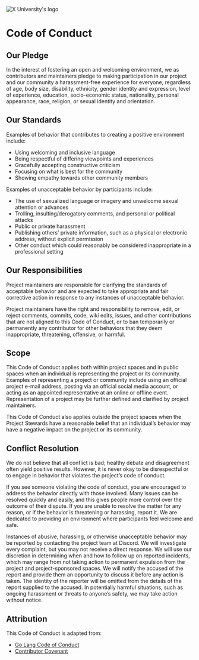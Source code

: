 ![X University's logo](https://iili.io/JEMl1un.md.png)
# Code of Conduct

## Our Pledge
In the interest of fostering an open and welcoming environment, we as contributors and maintainers
pledge to making participation in our project and our community a harassment-free experience for everyone,
regardless of age, body size, disability, ethnicity, gender identity and expression, level of experience,
education, socio-economic status, nationality, personal appearance, race, religion, or sexual identity
and orientation.

## Our Standards
Examples of behavior that contributes to creating a positive environment include:
* Using welcoming and inclusive language
* Being respectful of differing viewpoints and experiences
* Gracefully accepting constructive criticism
* Focusing on what is best for the community
* Showing empathy towards other community members

Examples of unacceptable behavior by participants include:
* The use of sexualized language or imagery and unwelcome sexual attention or advances
* Trolling, insulting/derogatory comments, and personal or political attacks
* Public or private harassment
* Publishing others’ private information, such as a physical or electronic address, without explicit permission
* Other conduct which could reasonably be considered inappropriate in a professional setting

## Our Responsibilities
Project maintainers are responsible for clarifying the standards of acceptable behavior and are expected
to take appropriate and fair corrective action in response to any instances of unacceptable behavior.

Project maintainers have the right and responsibility to remove, edit, or reject comments, commits, code, wiki edits,
issues, and other contributions that are not aligned to this Code of Conduct, or to ban temporarily or permanently any
contributor for other behaviors that they deem inappropriate, threatening, offensive, or harmful.

## Scope
This Code of Conduct applies both within project spaces and in public spaces when an individual is representing the project
or its community. Examples of representing a project or community include using an official project e-mail address, posting
via an official social media account, or acting as an appointed representative at an online or offline event.
Representation of a project may be further defined and clarified by project maintainers.

This Code of Conduct also applies outside the project spaces when the Project Stewards have a reasonable belief that
an individual’s behavior may have a negative impact on the project or its community.

## Conflict Resolution
We do not believe that all conflict is bad; healthy debate and disagreement often yield positive results.
However, it is never okay to be disrespectful or to engage in behavior that violates the project’s code of conduct.

If you see someone violating the code of conduct, you are encouraged to address the behavior directly with those involved.
Many issues can be resolved quickly and easily, and this gives people more control over the outcome of their dispute.
If you are unable to resolve the matter for any reason, or if the behavior is threatening or harassing, report it.
We are dedicated to providing an environment where participants feel welcome and safe.

Instances of abusive, harassing, or otherwise unacceptable behavior may be reported by contacting the project team at
Discord. We will investigate every complaint, but you may not receive a direct response. We will use our discretion in 
determining when and how to follow up on reported incidents, which may range from not taking action to permanent expulsion 
from the project and project-sponsored spaces. We will notify the accused of the report and provide them an opportunity to 
discuss it before any action is taken. The identity of the reporter will be omitted from the details of the report supplied 
to the accused. In potentially harmful situations, such as ongoing harassment or threats to anyone’s safety, we may take action without notice.

## Attribution
This Code of Conduct is adapted from:
* [Go Lang Code of Conduct](https://go.dev/conduct)
* [Contributor Covenant](https://www.contributor-covenant.org/version/1/4/code-of-conduct.html)
